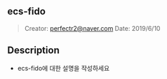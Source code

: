 ## ecs-fido
> Creator: perfectr2@naver.com
> Date: 2019/6/10

## Description
* ecs-fido에 대한 설명을 작성하세요